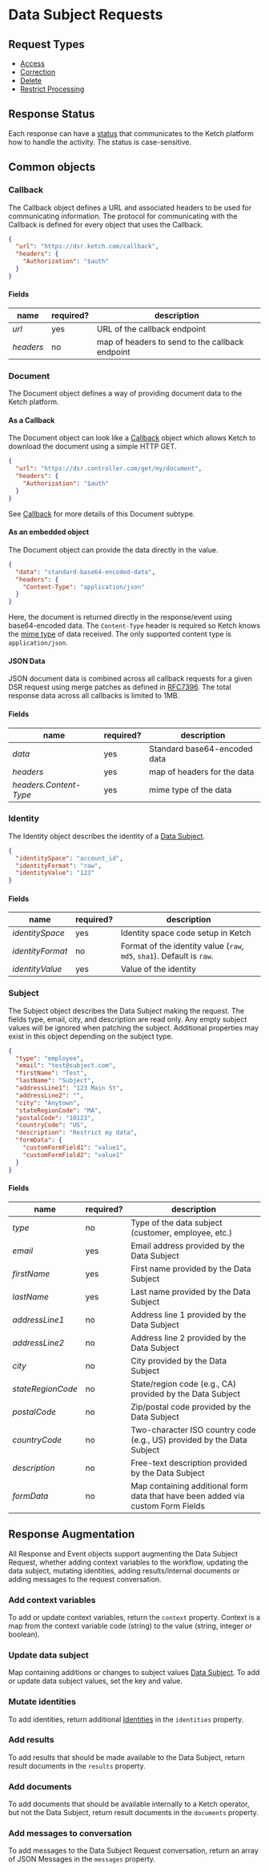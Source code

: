 # Data Subject Requests

## Request Types

* [Access](Access.md)
* [Correction](Correction.md)
* [Delete](Delete.md)
* [Restrict Processing](RestrictProcessing.md)

## Response Status

Each response can have a [status](Status.md) that communicates to the Ketch platform how to handle the activity. The
status is case-sensitive.

## Common objects

### Callback

The Callback object defines a URL and associated headers to be used for communicating information.
The protocol for communicating with the Callback is defined for every object that uses the Callback.

```json
{
  "url": "https://dsr.ketch.com/callback",
  "headers": {
    "Authorization": "$auth"
  }
}
```

#### Fields

| name      | required? | description                                     |
|-----------|-----------|-------------------------------------------------|
| *url*     | yes       | URL of the callback endpoint                    |
| *headers* | no        | map of headers to send to the callback endpoint |

### Document

The Document object defines a way of providing document data to the Ketch platform.

#### As a Callback

The Document object can look like a [Callback](#Callback) object which allows Ketch to download
the document using a simple HTTP GET.

```json
{
  "url": "https://dsr.controller.com/get/my/document",
  "headers": {
    "Authorization": "$auth"
  }
}
```

See [Callback](#Callback) for more details of this Document subtype.

#### As an embedded object

The Document object can provide the data directly in the value.

```json
{
  "data": "standard-base64-encoded-data",
  "headers": {
    "Content-Type": "application/json"
  }
}
```

Here, the document is returned directly in the response/event using base64-encoded data. The
`Content-Type` header is required so Ketch knows the [mime type](https://developer.mozilla.org/en-US/docs/Web/HTTP/Basics_of_HTTP/MIME_types/Common_types)
of data received. The only supported content type is `application/json`.

#### JSON Data

JSON document data is combined across all callback requests for a given DSR request using merge patches as defined 
in [RFC7396](https://www.rfc-editor.org/rfc/rfc7396). The total response data across all callbacks is
limited to 1MB.

#### Fields

| name                   | required? | description                  |
|------------------------|-----------|------------------------------|
| *data*                 | yes       | Standard base64-encoded data |
| *headers*              | yes       | map of headers for the data  |
| *headers.Content-Type* | yes       | mime type of the data        |

### Identity

The Identity object describes the identity of a [Data Subject](#Subject).

```json
{
  "identitySpace": "account_id",
  "identityFormat": "raw",
  "identityValue": "123"
}
```

#### Fields

| name             | required? | description                                                            |
|------------------|-----------|------------------------------------------------------------------------|
| *identitySpace*  | yes       | Identity space code setup in Ketch                                     |
| *identityFormat* | no        | Format of the identity value (`raw`, `md5`, `sha1`). Default is `raw`. |
| *identityValue*  | yes       | Value of the identity                                                  |

### Subject

The Subject object describes the Data Subject making the request. The fields type, email, city, and description are 
read only. Any empty subject values will be ignored when patching the subject. Additional properties may exist
in this object depending on the subject type.

```json
{
  "type": "employee",
  "email": "test@subject.com",
  "firstName": "Test",
  "lastName": "Subject",
  "addressLine1": "123 Main St",
  "addressLine2": "",
  "city": "Anytown",
  "stateRegionCode": "MA",
  "postalCode": "10123",
  "countryCode": "US",
  "description": "Restrict my data",
  "formData": {
    "customFormField1": "value1",
    "customFormField2": "value1"
  }
}
```

#### Fields

| name              | required? | description                                                            |
|-------------------|-----------|------------------------------------------------------------------------|
| *type*            | no        | Type of the data subject (customer, employee, etc.)                    |
| *email*           | yes       | Email address provided by the Data Subject                             |
| *firstName*       | yes       | First name provided by the Data Subject                                |
| *lastName*        | yes       | Last name provided by the Data Subject                                 |
| *addressLine1*    | no        | Address line 1 provided by the Data Subject                            |
| *addressLine2*    | no        | Address line 2 provided by the Data Subject                            |
| *city*            | no        | City provided by the Data Subject                                      |
| *stateRegionCode* | no        | State/region code (e.g., CA) provided by the Data Subject              |
| *postalCode*      | no        | Zip/postal code provided by the Data Subject                           |
| *countryCode*     | no        | Two-character ISO country code (e.g., US) provided by the Data Subject |
| *description*     | no        | Free-text description provided by the Data Subject                     |
| *formData*        | no        | Map containing additional form data that have been added via custom Form Fields |

## Response Augmentation

All Response and Event objects support augmenting the Data Subject Request, whether adding context variables
to the workflow, updating the data subject, mutating identities, adding results/internal documents or adding
messages to the request conversation.

### Add context variables

To add or update context variables, return the `context` property. Context is a map from the context variable 
code (string) to the value (string, integer or boolean).

### Update data subject

Map containing additions or changes to subject values [Data Subject](README.md#Subject). To add or update data subject
values, set the key and value.

### Mutate identities

To add identities, return additional [Identities](README.md#Identity) in the `identities` property.

### Add results

To add results that should be made available to the Data Subject, return result documents in the `results` property.

### Add documents

To add documents that should be available internally to a Ketch operator, but not the Data Subject, return result documents
in the `documents` property.

### Add messages to conversation

To add messages to the Data Subject Request conversation, return an array of JSON Messages in the `messages` property.
